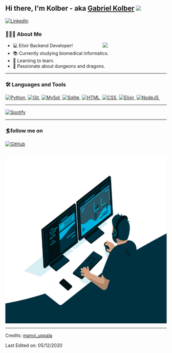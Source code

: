 ## Hi there, I'm Kolber - aka [Gabriel Kolber][github] <img src="https://raw.githubusercontent.com/iampavangandhi/iampavangandhi/master/gifs/Hi.gif" width="30px"></h2>
[![LinkedIn](https://img.shields.io/badge/linkedin-%230077B5.svg?&style=for-the-badge&logo=linkedin&logoColor=white)](https://www.linkedin.com/in/gabrielkolber/)

### 👨🏻‍💻 About Me

<img align='right' src='https://user-images.githubusercontent.com/5713670/87202985-820dcb80-c2b6-11ea-9f56-7ec461c497c3.gif' width='200"'>

- 💻 Elixir Backend Developer!
- 📚 Currently studying biomedical informatics.
- 🌱 Learning to learn.
- 🎲 Passionate about dungeons and dragons.

---

### 🛠 Languages and Tools

[![Python](https://img.shields.io/badge/-Python-333333?style=flat&logo=python)&nbsp;][python]
[![Git](https://img.shields.io/badge/-Git-333333?style=flat&logo=git)&nbsp;][git]
[![MySql](https://img.shields.io/twitter/url?color=000000&label=MySQL&logo=MySQL&url=https%3A%2F%2Fimg.shields.io%2Fbadge%2F-Windows-333333%3Fstyle%3Dflat%26logo%3DWindows)&nbsp;][mysql]
[![Sqlite](https://img.shields.io/badge/-SQLite-333333?style=flat&logo=SQLite)&nbsp;][sqlite]
[![HTML](https://img.shields.io/badge/-HTML-333333?style=flat&logo=HTML5)&nbsp;][html]
[![CSS](https://img.shields.io/badge/-CSS-333333?style=flat&logo=CSS3&logoColor=1572B6)&nbsp;][css]
[![Elixir](https://img.shields.io/badge/-Elixir-333333?style=flat&logo=elixir)&nbsp;][elixir]
[![NodeJS](https://img.shields.io/badge/-NodeJS-333333?style=flat&logo=Javascript)&nbsp;][nodejs]

---

[![Spotify](https://img.shields.io/badge/spotify_playing_🎧-%231ED760.svg?&style=for-the-badge&logo=spotify&logoColor=white)](https://open.spotify.com/user/kolber_)


---

### 🏄follow me on

[![GitHub](https://img.shields.io/badge/github-%23100000.svg?&style=for-the-badge&logo=github&logoColor=white)](https://github.com/gskolber)

<p align="center"> 
  </br>
      <img align="center" alt="GIF" src="https://github.com/manojuppala/manojuppala/blob/master/assets/code.gif?raw=true" width="750" height="520" />
</p>

[elixir]: https://elixir-lang.org/
[github]: https://github.com/gskolber
[linkedin]: https://www.linkedin.com/in/gabrielkolber/
[mysql]: https://www.mysql.com/
[vscode]: https://code.visualstudio.com/
[python]: https://www.python.org/doc/
[git]: https://git-scm.com/doc
[css]: https://developer.mozilla.org/en-US/docs/Web/CSS#:~:text=Cascading%20Style%20Sheets%20(CSS)%20is,speech%2C%20or%20on%20other%20media.
[html]: https://devdocs.io/html/
[nodejs]: https://nodejs.org/en/
[mysql]: https://www.mysql.com/
[sqlite]: https://www.sqlite.org/index.html

-----


Credits: [manoj_uppala](https://github.com/manojuppala)

Last Edited on: 05/12/2020
